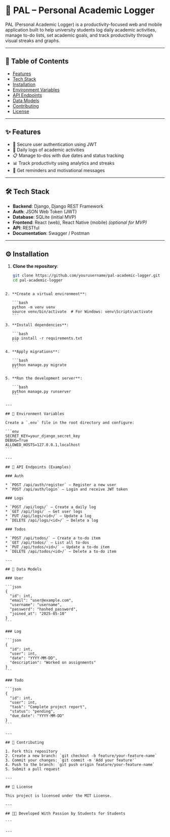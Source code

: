 # 📘 PAL – Personal Academic Logger

PAL (Personal Academic Logger) is a productivity-focused web and mobile application built to help university students log daily academic activities, manage to-do lists, set academic goals, and track productivity through visual streaks and graphs.

---

## 📌 Table of Contents

- [Features](#features)
- [Tech Stack](#tech-stack)
- [Installation](#installation)
- [Environment Variables](#environment-variables)
- [API Endpoints](#api-endpoints)
- [Data Models](#data-models)
- [Contributing](#contributing)
- [License](#license)

---

## ✨ Features

- 🔐 Secure user authentication using JWT
- 📝 Daily logs of academic activities
- 📋 Manage to-dos with due dates and status tracking
- 📊 Track productivity using analytics and streaks
- 🔔 Get reminders and motivational messages

---

## 🛠 Tech Stack

- **Backend**: Django, Django REST Framework
- **Auth**: JSON Web Token (JWT)
- **Database**: SQLite (initial MVP)
- **Frontend**: React (web), React Native (mobile) *(optional for MVP)*
- **API**: RESTful
- **Documentation**: Swagger / Postman

---

## ⚙️ Installation

1. **Clone the repository**:
   ```bash
   git clone https://github.com/yourusername/pal-academic-logger.git
   cd pal-academic-logger
````

2. **Create a virtual environment**:

   ```bash
   python -m venv venv
   source venv/bin/activate  # For Windows: venv\Scripts\activate
   ```

3. **Install dependencies**:

   ```bash
   pip install -r requirements.txt
   ```

4. **Apply migrations**:

   ```bash
   python manage.py migrate
   ```

5. **Run the development server**:

   ```bash
   python manage.py runserver
   ```

---

## 🔐 Environment Variables

Create a `.env` file in the root directory and configure:

```env
SECRET_KEY=your_django_secret_key
DEBUG=True
ALLOWED_HOSTS=127.0.0.1,localhost
```

---

## 📡 API Endpoints (Examples)

### Auth

* `POST /api/auth/register` – Register a new user
* `POST /api/auth/login` – Login and receive JWT token

### Logs

* `POST /api/logs/` – Create a daily log
* `GET /api/logs/` – Get user logs
* `PUT /api/logs/<id>/` – Update a log
* `DELETE /api/logs/<id>/` – Delete a log

### Todos

* `POST /api/todos/` – Create a to-do item
* `GET /api/todos/` – List all to-dos
* `PUT /api/todos/<id>/` – Update a to-do item
* `DELETE /api/todos/<id>/` – Delete a to-do item

---

## 🧾 Data Models

### User

```json
{
  "id": int,
  "email": "user@example.com",
  "username": "username",
  "password": "hashed_password",
  "joined_at": "2025-05-10"
}
```

### Log

```json
{
  "id": int,
  "user": int,
  "date": "YYYY-MM-DD",
  "description": "Worked on assignments"
}
```

### Todo

```json
{
  "id": int,
  "user": int,
  "task": "Complete project report",
  "status": "pending",
  "due_date": "YYYY-MM-DD"
}
```

---

## 🤝 Contributing

1. Fork this repository
2. Create a new branch: `git checkout -b feature/your-feature-name`
3. Commit your changes: `git commit -m 'Add your feature'`
4. Push to the branch: `git push origin feature/your-feature-name`
5. Submit a pull request

---

## 📜 License

This project is licensed under the MIT License.

---

## 👨‍🎓 Developed With Passion by Students for Students

```

---

